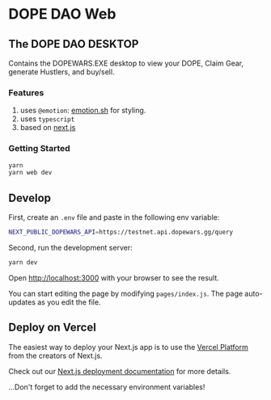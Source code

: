 # DOPE DAO Web

## The DOPE DAO DESKTOP

Contains the DOPEWARS.EXE desktop to view your DOPE, Claim Gear, generate Hustlers, and buy/sell.

### Features

1. uses `@emotion`: [emotion.sh](https://emotion.sh) for styling.
2. uses `typescript`
3. based on [next.js](https://nextjs.org/)

### Getting Started

```bash
yarn
yarn web dev
```

## Develop

First, create an `.env` file and paste in the following env variable:

```bash
NEXT_PUBLIC_DOPEWARS_API=https://testnet.api.dopewars.gg/query
```

Second, run the development server:

```bash
yarn dev
```

Open [http://localhost:3000](http://localhost:3000) with your browser to see the result.

You can start editing the page by modifying `pages/index.js`. The page auto-updates as you edit the file.

## Deploy on Vercel

The easiest way to deploy your Next.js app is to use the [Vercel Platform](https://vercel.com/new?utm_medium=default-template&filter=next.js&utm_source=create-next-app&utm_campaign=create-next-app-readme) from the creators of Next.js.

Check out our [Next.js deployment documentation](https://nextjs.org/docs/deployment) for more details.

...Don't forget to add the necessary environment variables!
